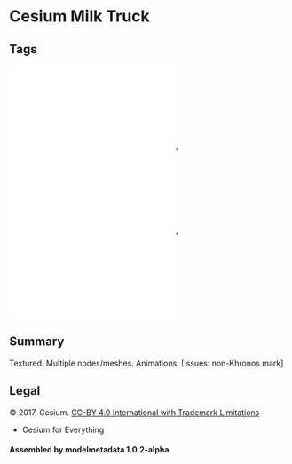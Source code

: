 # Cesium Milk Truck

## Tags

![core](../../Models-core.md), ![issues](../../Models-issues.md), ![testing](../../Models-testing.md)

## Summary

Textured. Multiple nodes/meshes. Animations. [Issues: non-Khronos mark]

## Legal

&copy; 2017, Cesium. [CC-BY 4.0 International with Trademark Limitations]()

 - Cesium for Everything

#### Assembled by modelmetadata 1.0.2-alpha